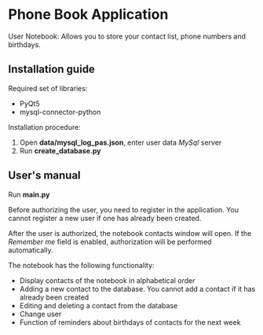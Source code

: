 # Phone Book Application

User Notebook: Allows you to store your contact list, phone numbers and birthdays.

## Installation guide

Required set of libraries:
- PyQt5
- mysql-connector-python

Installation procedure:
1. Open **data/mysql_log_pas.json**, enter user data *MySql* server
2. Run **create_database.py**

## User's manual

Run **main.py**

Before authorizing the user, you need to register in the application.
You cannot register a new user if one has already been created.

After the user is authorized, the notebook contacts window will open. If the *Remember me* field is enabled, authorization will be performed automatically.

The notebook has the following functionality:
- Display contacts of the notebook in alphabetical order
- Adding a new contact to the database. You cannot add a contact if it has already been created
- Editing and deleting a contact from the database
- Change user
- Function of reminders about birthdays of contacts for the next week

